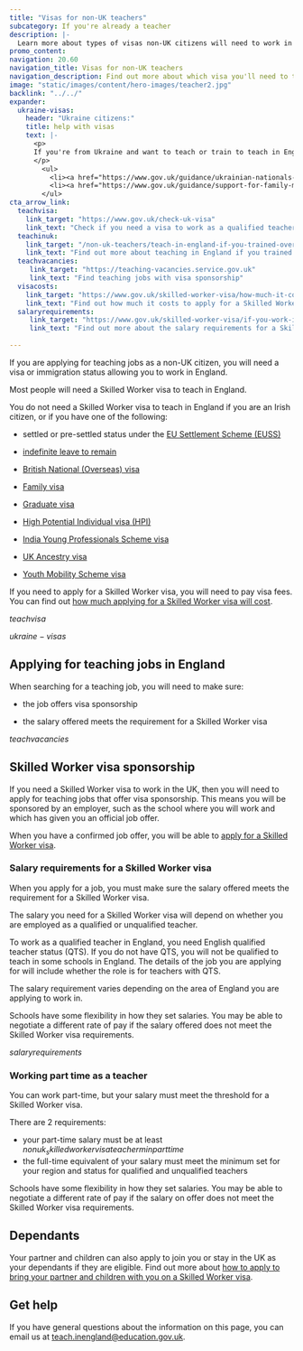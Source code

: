 ```yaml
---
title: "Visas for non-UK teachers"
subcategory: If you're already a teacher
description: |-
  Learn more about types of visas non-UK citizens will need to work in England, and how to apply.
promo_content:
navigation: 20.60
navigation_title: Visas for non-UK teachers
navigation_description: Find out more about which visa you'll need to teach in England and how to apply.
image: "static/images/content/hero-images/teacher2.jpg"
backlink: "../../"
expander:
  ukraine-visas:
    header: "Ukraine citizens:"
    title: help with visas
    text: |-
      <p>
      If you're from Ukraine and want to teach or train to teach in England, you can check visa support for:
      </p>
        <ul>
          <li><a href="https://www.gov.uk/guidance/ukrainian-nationals-in-the-uk-visa-support">Ukrainian nationals in the UK</a></li>
          <li><a href="https://www.gov.uk/guidance/support-for-family-members-of-british-nationals-in-ukraine-and-ukrainian-nationals-in-ukraine-and-the-uk">Ukrainian nationals outside of the UK</a></li>
        </ul>
cta_arrow_link:
  teachvisa:
    link_target: "https://www.gov.uk/check-uk-visa"
    link_text: "Check if you need a visa to work as a qualified teacher in England"
  teachinuk: 
    link_target: "/non-uk-teachers/teach-in-england-if-you-trained-overseas" 
    link_text: "Find out more about teaching in England if you trained outside the UK"
  teachvacancies:
     link_target: "https://teaching-vacancies.service.gov.uk" 
     link_text: "Find teaching jobs with visa sponsorship"
  visacosts:
    link_target: "https://www.gov.uk/skilled-worker-visa/how-much-it-costs"
    link_text: "Find out how much it costs to apply for a Skilled Worker visa"
  salaryrequirements: 
     link_target: "https://www.gov.uk/skilled-worker-visa/if-you-work-in-healthcare-or-education"
     link_text: "Find out more about the salary requirements for a Skilled Worker visa"
     
---
```


If you are applying for teaching jobs as a non-UK citizen, you will need a visa or immigration status allowing you to work in England.

Most people will need a Skilled Worker visa to teach in England. 

You do not need a Skilled Worker visa to teach in England if you are an Irish citizen, or if you have one of the following: 

* settled or pre-settled status under the [EU Settlement Scheme (EUSS)](https://www.gov.uk/settled-status-eu-citizens-families)

* [indefinite leave to remain](https://www.gov.uk/guidance/indefinite-leave-to-remain-in-the-uk) 

* [British National (Overseas) visa](https://www.gov.uk/british-national-overseas-bno-visa) 

* [Family visa](https://www.gov.uk/uk-family-visa) 

* [Graduate visa](https://www.gov.uk/graduate-visa) 

* [High Potential Individual visa (HPI)](https://www.gov.uk/high-potential-individual-visa)

* [India Young Professionals Scheme visa](https://www.gov.uk/india-young-professionals-scheme-visa) 

* [UK Ancestry visa](https://www.gov.uk/ancestry-visa) 

* [Youth Mobility Scheme visa](https://www.gov.uk/youth-mobility) 

If you need to apply for a Skilled Worker visa, you will need to pay visa fees. You can find out [how much applying for a Skilled Worker visa will cost](https://www.gov.uk/skilled-worker-visa/how-much-it-costs).

$teachvisa$

$ukraine-visas$

## Applying for teaching jobs in England 

When searching for a teaching job, you will need to make sure: 

* the job offers visa sponsorship 

* the salary offered meets the requirement for a Skilled Worker visa 

$teachvacancies$

## Skilled Worker visa sponsorship

If you need a Skilled Worker visa to work in the UK, then you will need to apply for teaching jobs that offer visa sponsorship. This means you will be sponsored by an employer, such as the school where you will work and which has given you an official job offer.  

When you have a confirmed job offer, you will be able to [apply for a Skilled Worker visa](https://www.gov.uk/skilled-worker-visa). 


### Salary requirements for a Skilled Worker visa

When you apply for a job, you must make sure the salary offered meets the requirement for a Skilled Worker visa.  

The salary you need for a Skilled Worker visa will depend on whether you are employed as a qualified or unqualified teacher.  

To work as a qualified teacher in England, you need English qualified teacher status (QTS). If you do not have QTS, you will not be qualified to teach in some schools in England. The details of the job you are applying for will include whether the role is for teachers with QTS.  

The salary requirement varies depending on the area of England you are applying to work in.  

Schools have some flexibility in how they set salaries. You may be able to negotiate a different rate of pay if the salary offered does not meet the Skilled Worker visa requirements. 

$salaryrequirements$

### Working part time as a teacher

You can work part-time, but your salary must meet the threshold for a Skilled Worker visa. 

There are 2 requirements:

* your part-time salary must be at least $nonuk_skilledworkervisateacherminparttime$
* the full-time equivalent of your salary must meet the minimum set for your region and status for qualified and unqualified teachers

Schools have some flexibility in how they set salaries. You may be able to negotiate a different rate of pay if the salary on offer does not meet the Skilled Worker visa requirements.

## Dependants

Your partner and children can also apply to join you or stay in the UK as your dependants if they are eligible. Find out more about [how to apply to bring your partner and children with you on a Skilled Worker visa](https://www.gov.uk/skilled-worker-visa/your-partner-and-children).

## Get help

If you have general questions about the information on this page, you can email us at teach.inengland@education.gov.uk.
